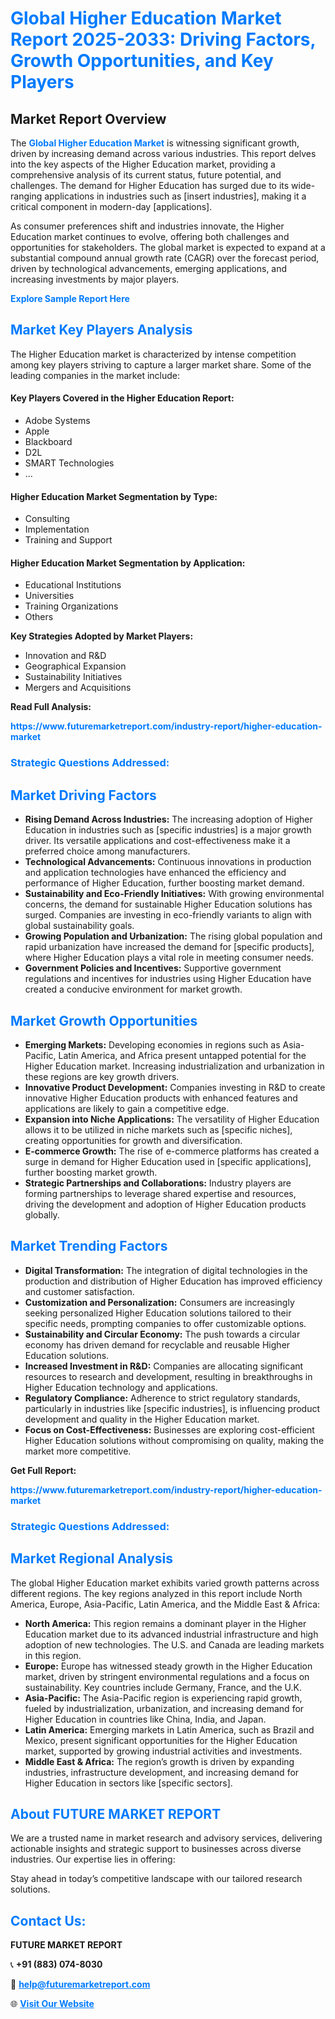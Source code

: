 <h1 style="color: #007BFF;">Global Higher Education Market Report 2025-2033: Driving Factors, Growth Opportunities, and Key Players</h1>

<section id="overview">
<h2>Market Report Overview</h2>
<p>The <a href="https://www.futuremarketreport.com/industry-report/higher-education-market" style="color: #007BFF; text-decoration: none;"><strong>Global Higher Education Market</strong></a> is witnessing significant growth, driven by increasing demand across various industries. This report delves into the key aspects of the Higher Education market, providing a comprehensive analysis of its current status, future potential, and challenges. The demand for Higher Education has surged due to its wide-ranging applications in industries such as [insert industries], making it a critical component in modern-day [applications].</p>
<p>As consumer preferences shift and industries innovate, the Higher Education market continues to evolve, offering both challenges and opportunities for stakeholders. The global market is expected to expand at a substantial compound annual growth rate (CAGR) over the forecast period, driven by technological advancements, emerging applications, and increasing investments by major players.</p>
</section>

<section id="overview">
<p><a href="https://www.futuremarketreport.com/request-sample/reportId=106773" style="color: #007BFF; text-decoration: none;"><strong>Explore Sample Report Here</strong></a></p>
</section>

<section id="key-players">
<h2 style="color: #007BFF;">Market Key Players Analysis</h2>
<p>The Higher Education market is characterized by intense competition among key players striving to capture a larger market share. Some of the leading companies in the market include:</p>
<h4>Key Players Covered in the Higher Education Report:</h4>
<ul><li>Adobe Systems</li><li>Apple</li><li>Blackboard</li><li>D2L</li><li>SMART Technologies</li><li>...</li></ul>
<h4>Higher Education Market Segmentation by Type:</h4>
<ul><li>Consulting</li><li>Implementation</li><li>Training and Support</li></ul>

<h4>Higher Education Market Segmentation by Application:</h4>
<ul><li>Educational Institutions</li><li>Universities</li><li>Training Organizations</li><li>Others</li></ul>
<p><strong>Key Strategies Adopted by Market Players:</strong></p>
<ul>
<li>Innovation and R&D</li>
<li>Geographical Expansion</li>
<li>Sustainability Initiatives</li>
<li>Mergers and Acquisitions</li>
</ul>
</section>

<section>
<p><strong>Read Full Analysis: </strong></p><a href="https://www.futuremarketreport.com/industry-report/higher-education-market" style="color: #007BFF; text-decoration: none;"><strong>https://www.futuremarketreport.com/industry-report/higher-education-market</strong></a>
<h3 style="color: #007BFF;">Strategic Questions Addressed:</h3>
</section>

<section id="driving-factors">
<h2 style="color: #007BFF;">Market Driving Factors</h2>
<ul>
<li><strong>Rising Demand Across Industries:</strong> The increasing adoption of Higher Education in industries such as [specific industries] is a major growth driver. Its versatile applications and cost-effectiveness make it a preferred choice among manufacturers.</li>
<li><strong>Technological Advancements:</strong> Continuous innovations in production and application technologies have enhanced the efficiency and performance of Higher Education, further boosting market demand.</li>
<li><strong>Sustainability and Eco-Friendly Initiatives:</strong> With growing environmental concerns, the demand for sustainable Higher Education solutions has surged. Companies are investing in eco-friendly variants to align with global sustainability goals.</li>
<li><strong>Growing Population and Urbanization:</strong> The rising global population and rapid urbanization have increased the demand for [specific products], where Higher Education plays a vital role in meeting consumer needs.</li>
<li><strong>Government Policies and Incentives:</strong> Supportive government regulations and incentives for industries using Higher Education have created a conducive environment for market growth.</li>
</ul>
</section>

<section id="growth-opportunities">
<h2 style="color: #007BFF;">Market Growth Opportunities</h2>
<ul>
<li><strong>Emerging Markets:</strong> Developing economies in regions such as Asia-Pacific, Latin America, and Africa present untapped potential for the Higher Education market. Increasing industrialization and urbanization in these regions are key growth drivers.</li>
<li><strong>Innovative Product Development:</strong> Companies investing in R&D to create innovative Higher Education products with enhanced features and applications are likely to gain a competitive edge.</li>
<li><strong>Expansion into Niche Applications:</strong> The versatility of Higher Education allows it to be utilized in niche markets such as [specific niches], creating opportunities for growth and diversification.</li>
<li><strong>E-commerce Growth:</strong> The rise of e-commerce platforms has created a surge in demand for Higher Education used in [specific applications], further boosting market growth.</li>
<li><strong>Strategic Partnerships and Collaborations:</strong> Industry players are forming partnerships to leverage shared expertise and resources, driving the development and adoption of Higher Education products globally.</li>
</ul>
</section>

<section id="trending-factors">
<h2 style="color: #007BFF;">Market Trending Factors</h2>
<ul>
<li><strong>Digital Transformation:</strong> The integration of digital technologies in the production and distribution of Higher Education has improved efficiency and customer satisfaction.</li>
<li><strong>Customization and Personalization:</strong> Consumers are increasingly seeking personalized Higher Education solutions tailored to their specific needs, prompting companies to offer customizable options.</li>
<li><strong>Sustainability and Circular Economy:</strong> The push towards a circular economy has driven demand for recyclable and reusable Higher Education solutions.</li>
<li><strong>Increased Investment in R&D:</strong> Companies are allocating significant resources to research and development, resulting in breakthroughs in Higher Education technology and applications.</li>
<li><strong>Regulatory Compliance:</strong> Adherence to strict regulatory standards, particularly in industries like [specific industries], is influencing product development and quality in the Higher Education market.</li>
<li><strong>Focus on Cost-Effectiveness:</strong> Businesses are exploring cost-efficient Higher Education solutions without compromising on quality, making the market more competitive.</li>
</ul>
</section>

<section>
<p><strong>Get Full Report: </strong></p><a href="https://www.futuremarketreport.com/industry-report/higher-education-market" style="color: #007BFF; text-decoration: none;"><strong>https://www.futuremarketreport.com/industry-report/higher-education-market</strong></a>
<h3 style="color: #007BFF;">Strategic Questions Addressed:</h3>
</section>


<section id="regional-analysis">
<h2 style="color: #007BFF;">Market Regional Analysis</h2>
<p>The global Higher Education market exhibits varied growth patterns across different regions. The key regions analyzed in this report include North America, Europe, Asia-Pacific, Latin America, and the Middle East & Africa:</p>
<ul>
<li><strong>North America:</strong> This region remains a dominant player in the Higher Education market due to its advanced industrial infrastructure and high adoption of new technologies. The U.S. and Canada are leading markets in this region.</li>
<li><strong>Europe:</strong> Europe has witnessed steady growth in the Higher Education market, driven by stringent environmental regulations and a focus on sustainability. Key countries include Germany, France, and the U.K.</li>
<li><strong>Asia-Pacific:</strong> The Asia-Pacific region is experiencing rapid growth, fueled by industrialization, urbanization, and increasing demand for Higher Education in countries like China, India, and Japan.</li>
<li><strong>Latin America:</strong> Emerging markets in Latin America, such as Brazil and Mexico, present significant opportunities for the Higher Education market, supported by growing industrial activities and investments.</li>
<li><strong>Middle East & Africa:</strong> The region’s growth is driven by expanding industries, infrastructure development, and increasing demand for Higher Education in sectors like [specific sectors].</li>
</ul>
</section>

<footer>
<h2 style="color: #007BFF;">About FUTURE MARKET REPORT</h2>
<p>We are a trusted name in market research and advisory services, delivering actionable insights and strategic support to businesses across diverse industries. Our expertise lies in offering:</p>

<p>Stay ahead in today’s competitive landscape with our tailored research solutions.</p>

<h2 style="color: #007BFF;">Contact Us:</h2>
<p><strong>FUTURE MARKET REPORT</strong></p>
<p>📞 <strong>+91 (883) 074-8030</strong></p>
<p>📧 <strong><a href="mailto:help@futuremarketreport.com" style="color: #007BFF;">help@futuremarketreport.com</a></strong></p>
<p>🌐 <strong><a href="https://www.futuremarketreport.com/" style="color: #007BFF;">Visit Our Website</a></strong></p>
</footer>